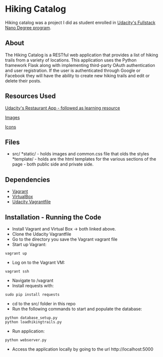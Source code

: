 # Hiking Catalog
Hiking catalog was a project I did as student enrolled in [Udacity's Fullstack Nano Degree program](https://www.udacity.com/course/full-stack-web-developer-nanodegree--nd004).

## About
The Hiking Catalog is a RESTful web application that provides a list of hiking trails from a variety of locations. This application uses the Python framework Flask along with implementing third-party OAuth authentication and user registration. If the user is authenticated through Google or Facebook they will have the ability to create new hiking trails and edit or delete their posts.

## Resources Used
[Udacity's Restaurant App - followed as learning resource](https://www.udacity.com/course/full-stack-foundations--ud088)

[Images](https://unsplash.com)

[Icons](http://fontawesome.io)

## Files
* src/
  *static/ - holds images and common.css file that olds the styles
  *template/ - holds are the html templates for the various sections of the page - both public side and private side.
  
## Dependencies
- [Vagrant](https://www.vagrantup.com/)
- [VirtualBox](https://www.virtualbox.org/wiki/Downloads)
- [Udacity Vagrantfile](https://github.com/udacity/fullstack-nanodegree-vm)

## Installation - Running the Code
* Install Vagrant and Virtual Box -> both linked above.
* Clone the Udacity Vagrantfile 
* Go to the directory you save the Vagrant vagrant file
* Start up Vagrant:
```
vagrant up
```
* Log on to the Vagrant VM:
```
vagrant ssh
```
* Navigate to /vagrant
* Install requests with:
```
sudo pip install requests
```
* cd to the src/ folder in this repo
* Run the following commands to start and populate the database:
```
python database_setup.py
python loadhikingtrails.py
```
* Run application:
```
python webserver.py
```
* Access the application locally by going to the url http://localhost:5000


  
